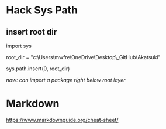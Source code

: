 # Hack Sys Path

## insert root dir

import sys 

root_dir = "c:\\Users\\mwfre\\OneDrive\\Desktop\\_GitHub\\Akatsuki"

sys.path.insert(0, root_dir)

*now: can import a package right below root layer*


# Markdown

https://www.markdownguide.org/cheat-sheet/